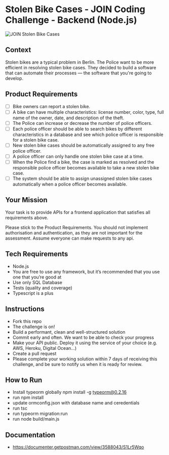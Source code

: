 # Stolen Bike Cases - JOIN Coding Challenge - Backend (Node.js)
![JOIN Stolen Bike Cases](https://github.com/join-com/coding-challenge-backend-nodejs/raw/master/illustration.png)

## Context
Stolen bikes are a typical problem in Berlin. The Police want to be more efficient in resolving stolen bike cases. They decided to build a software that can automate their processes — the software that you're going to develop. 

## Product Requirements
- [ ] Bike owners can report a stolen bike.
- [ ] A bike can have multiple characteristics: license number, color, type, full name of the owner, date, and description of the theft.
- [ ] The Police can increase or decrease the number of police officers.
- [ ] Each police officer should be able to search bikes by different characteristics in a database and see which police officer is responsible for a stolen bike case.
- [ ] New stolen bike cases should be automatically assigned to any free police officer.  
- [ ] A police officer can only handle one stolen bike case at a time. 
- [ ] When the Police find a bike, the case is marked as resolved and the responsible police officer becomes available to take a new stolen bike case. 
- [ ] The system should be able to assign unassigned stolen bike cases automatically when a police officer becomes available.

## Your Mission
Your task is to provide APIs for a frontend application that satisfies all requirements above.

Please stick to the Product Requirements. You should not implement authorisation and authentication, as they are not important for the assessment. Assume everyone can make requests to any api. 

## Tech Requirements
- Node.js
- You are free to use any framework, but it’s recommended that you use one that you’re good at
- Use only SQL Database
- Tests (quality and coverage)
- Typescript is a plus

## Instructions
- Fork this repo
- The challenge is on!
- Build a performant, clean and well-structured solution
- Commit early and often. We want to be able to check your progress
- Make your API public. Deploy it using the service of your choice (e.g. AWS, Heroku, Digital Ocean...)
- Create a pull request
- Please complete your working solution within 7 days of receiving this challenge, and be sure to notify us when it is ready for review.

## How to Run
- Install typeorm globally npm install -g typeorm@0.2.16
- run npm install
- update ormconfig.json with database name and ceredentials
- run tsc
- run typeorm migration:run
- run node build/main.js

## Documentation
- https://documenter.getpostman.com/view/3588043/S1Lr5Wqo